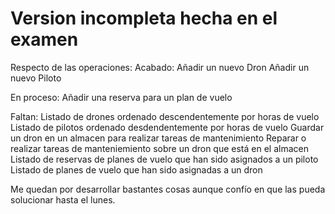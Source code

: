 # Version incompleta hecha en el examen
Respecto de las operaciones:
Acabado:
Añadir un nuevo Dron
Añadir un nuevo Piloto

En proceso:
Añadir una reserva para un plan de vuelo

Faltan:
Listado de drones ordenado descendentemente por horas de vuelo
Listado de pilotos ordenado desdendentemente por horas de vuelo
Guardar un dron en un almacen para realizar tareas de mantenimiento
Reparar o realizar tareas de manteniemiento sobre un dron que está en el almacen
Listado de reservas de planes de vuelo que han sido asignados a un piloto
Listado de planes de vuelo que han sido asignadas a un dron




Me quedan por desarrollar bastantes cosas aunque confío en que las pueda solucionar hasta el lunes.
